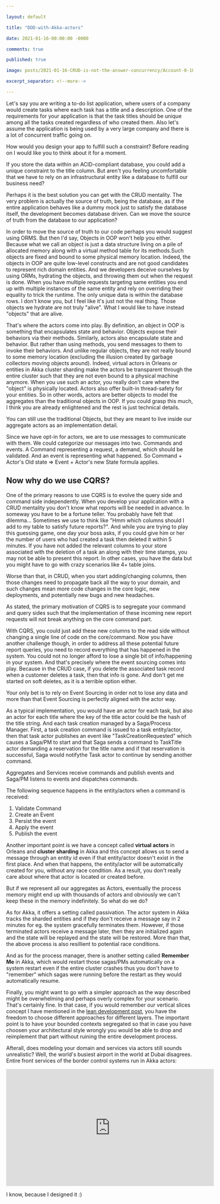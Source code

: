 ```yaml
---

layout: default

title: "DDD-with-Akka-actors"

date: 2021-01-16-00:00:00 -0000

comments: true

published: true

image: posts/2021-01-16-CRUD-is-not-the-answer-concurrency/Account-0-100.png

excerpt_separator: <!--more-->

---
```


Let's say you are writing a to-do list application, where users of a company would create tasks where each task has a title and a description. One of the requirements for your application is that the task titles should be unique among all the tasks created regardless of who created them. Also let's assume the application is being used by a very large company and there is a lot of concurrent traffic going on. 

How would you design your app to fulfill such a constraint? Before reading on I would like you to think about it for a moment. 

If you store the data within an ACID-compliant database, you could add a unique constraint to the title column. But aren't you feeling uncomfortable that we have to rely on an infrastructural entity like a database to fulfill our business need?

Perhaps it is the best solution you can get with the CRUD mentality. The very problem is actually the source of truth, being the database,
as if the entire application behaves like a dummy mock just to satisfy the database itself, the development becomes database driven. Can we move the source of truth from the database to our application?

In order to move the source of truth to our code perhaps you would suggest using ORMS. But then I'd say, Objects in OOP won't help you either. Because what we call an object is just a data structure living on a pile of allocated memory along with a virtual method table for its methods.Such objects are fixed and bound to some physical memory location. Indeed, the objects in OOP are quite low-level constructs and are not good candidates to represent rich domain entities.
And we developers deceive ourselves by using ORMs, hydrating the objects, and throwing them out when the request is done. When you have multiple requests targeting same entities you end up with multiple instances of the same entity and rely on overriding their equality to trick the runtime. The only unique data is within the database rows.  I don't know you, but I feel like it's just not the real thing. Those objects we hydrate are not truly "alive". What I would like to have instead "objects" that are alive.

That's where the actors come into play. By definition, an object in OOP is something that encapsulates state and behavior. Objects expose their behaviors via their methods. Similarly, actors also encapsulate state and behavior. But rather than using methods, you send messages to them to invoke their behaviors.
And unlike regular objects, they are not really bound to some memory location (excluding the illusion created by garbage collectors moving objects around). Indeed, virtual actors in Orleans or entities in Akka cluster sharding make the actors be transparent through the entire cluster such that they are not even bound to a physical machine anymore. When you use such an actor, you really don't care where the "object" is physically located. Actors also offer built-in thread-safety for your entities. So in other words, actors are better objects to model the aggregates than the traditional objects in OOP. If you could grasp this much, I think you are already enlightened and the rest is just technical details.

You can still use the traditional Objects, but they are meant to live inside our aggregate actors as an implementation detail.


Since we have opt-in for actors, we are to use messages to communicate with them. We could categorize our messages into two. Commands and events.
A Command representing a request, a demand, which should be validated. And an event is representing what happened.
So Command + Actor's Old state => Event + Actor's new State formula applies.

## Now why do we use CQRS?

One of the primary reasons to use CQRS is to evolve the query side and command side independently. When you develop your application with a CRUD mentality you don't know what reports will be needed in advance. In someway you have to be a fortune teller.
You probably have felt that dilemma... Sometimes we use to think like "Hmm which columns should I add to my table to satisfy future reports?". And while you are trying to play this guessing game, one day your boss asks, if you could give him or her the number of users who had created a task then deleted it within 5 minutes. If you have not added the relevant columns to your store associated with the deletion of a task an along with their time stamps, you may not be able to present this report. In other cases, you have the data but you might have to go with crazy scenarios like 4+ table joins.

Worse than that, in CRUD, when you start adding/changing columns, then those changes need to propagate back all the way to your domain, and such changes mean more code changes in the core logic, new deployments, and potentially new bugs and new headaches.

As stated, the primary motivation of CQRS is to segregate your command and query sides such that the implementation of these incoming new report requests will not break anything on the core command part.

With CQRS, you could just add these new columns to the read side without changing a single line of code on the core/command.
Now you have another challenge though, in order to address all these potential future report queries, you need to record everything that has happened in the system.
You could not no longer afford to lose a single bit of info/happening in your system.
And that's precisely where the event sourcing comes into play.
Because in the CRUD case, if you delete the associated task record when a customer deletes a task, then that info is gone. And don't get me started on soft deletes, as it is a terrible option either.

Your only bet is to rely on Event Sourcing in order not to lose any data and more than that Event Sourcing is perfectly aligned with the actor way.

As a typical implementation, you would have an actor for each task, but also an actor for each title where the key of the title actor could be the hash of the title string. And each task creation managed by a Saga/Process Manager. First, a task creation command is issued to a task entity/actor, then that task actor publishes an event like "TaskCreationRequested" which causes a Saga/PM to start and that Saga sends a command to TaskTitle actor demanding a reservation for the title name and if that reservation is successful, Saga would notifythe Task actor to continue by sending another command.

Aggregates and Services receive commands and publish events and Saga/PM listens to events and dispatches commands.

The following sequence happens in the entity/actors when a command is received:

1. Validate Command
2. Create an Event
3. Persist the event
4. Apply the event
5. Publish the event

Another important point is we have a concept called **virtual actors** in Orleans and **cluster sharding** in Akka
and this concept allows us to send a message through an entity id even if that entity/actor doesn't exist in the first place. And when that happens, the entity/actor will be automatically created for you, without any race condition. As a result, you don't really care about where that actor is located or created before.

But if we represent all our aggregates as Actors, eventually the process memory might end up with thousands of actors and obviously we can't keep these in the memory indefinitely. So what do we do?

As for Akka, it offers a setting called passivation. The actor system in Akka tracks the sharded entities and if they don't receive a message say in 2 minutes for eg. the system gracefully terminates them. However, if those terminated actors receive a message later, then they are initialized again and the state will be  replayed and the state will be restored. More than that, the above process is also resillient to potential race conditions.

And as for the process manager, there is another setting called **Remember Me** in Akka, which would restart those sagas/PMs automatically on a system restart even if the entire cluster crashes thus you don't have to "remember" which sagas were running before the restart as they would automatically resume.

Finally, you might want to go with a simpler approach as the way described might be overwhelming and perhaps overly complex for your scenario. That's certainly fine. In that case, if you would remember our vertical slices concept I have mentioned in the [lean development post](https://onurgumus.github.io/2020/12/21/your-domain-driven-project-Lean-software-development.html), you have the freedom to choose different approaches for different layers. The important point is to have your bounded contexts segregated so that in case you have choosen your architectural style wrongly you would be able to drop and reimplement that part without 
ruining the entire development process.

Afterall, does modeling your domain and services via actors still sounds unrealistic? Well, the world's busiest airport in the world at Dubai disagrees. Entire front services of the border control systems run in Akka actors:

<iframe width="560" height="315" src="https://www.youtube.com/embed/4yZX1DzLbqg" frameborder="0" allow="accelerometer; autoplay; clipboard-write; encrypted-media; gyroscope; picture-in-picture" allowfullscreen></iframe>

I know, because I designed it :) 



